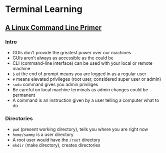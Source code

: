 # Terminal Learning

## [A Linux Command Line Primer](https://www.digitalocean.com/community/tutorials/a-linux-command-line-primer)

### Intro

- GUIs don't provide the greatest power over our machines
- GUIs aren't always as accessible as the could be
- CLI (command-line interface) can be used with your local or remote machine
- `$` at the end of prompt means you are logged in as a regular user
- `#` means elevated privileges (root user, considered super user or admin)
- `sudo` command gives you admin priviliges
- Be careful on local machine terminals as admin changes could be permanent
- A command is an instruction given by a user telling a computer what to do

### Directories

- `pwd` (present working directory), tells you where you are right now
- `home/sammy` is a user directory
- A root user would have the `/root` directory
- `mkdir` (make directory), creates directories
